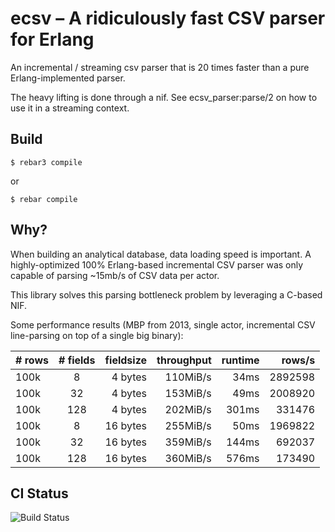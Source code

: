 ecsv – A ridiculously fast CSV parser for Erlang
=====

An incremental / streaming csv parser that is 20 times faster than a
pure Erlang-implemented parser.

The heavy lifting is done through a nif. See ecsv_parser:parse/2 on
how to use it in a streaming context.

Build
-----

    $ rebar3 compile

or

    $ rebar compile



Why?
-----
When building an analytical database, data loading speed is important. A highly-optimized 100%
Erlang-based incremental CSV parser was only capable of parsing ~15mb/s of CSV data per actor.

This library solves this parsing bottleneck problem by leveraging a C-based NIF.

Some performance results (MBP from 2013, single actor, incremental CSV
line-parsing on top of a single big binary):

| # rows        | # fields      | fieldsize | throughput  | runtime | rows/s     |
| ------------- |:-------------:| ---------:|------------:|--------:|-----------:|
| 100k          | 8             | 4 bytes   | 110MiB/s    | 34ms    | 2892598    |
| 100k          | 32            | 4 bytes   | 153MiB/s    | 49ms    | 2008920    |
| 100k          | 128           | 4 bytes   | 202MiB/s    | 301ms   | 331476     |
| 100k          | 8             | 16 bytes  | 255MiB/s    | 50ms    | 1969822    |
| 100k          | 32            | 16 bytes  | 359MiB/s    | 144ms   | 692037     |
| 100k          | 128           | 16 bytes  | 360MiB/s    | 576ms   | 173490     |


CI Status
-------
![Build Status](https://travis-ci.org/zeitgeist/ecsv.svg)
